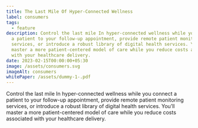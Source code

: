 ```yaml
---
title: The Last Mile Of Hyper-Connected Wellness
label: consumers
tags:
  - feature
description: Control the last mile In hyper-connected wellness while you connect
  a patient to your follow-up appointment, provide remote patient monitoring
  services, or introduce a robust library of digital health services. You’ll
  master a more patient-centered model of care while you reduce costs associated
  with your healthcare delivery.
date: 2023-02-15T00:00:00+05:30
image: /assets/consumers.svg
imageAlt: consumers
whitePaper: /assets/dummy-1-.pdf
---
```

Control the last mile In hyper-connected wellness while you connect a patient to your follow-up appointment, provide remote patient monitoring services, or introduce a robust library of digital health services. You’ll master a more patient-centered model of care while you reduce costs associated with your healthcare delivery.